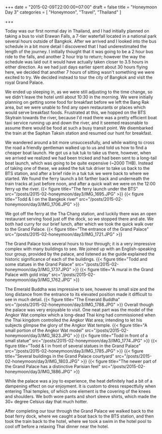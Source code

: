 +++
date = "2015-02-09T22:00:00+07:00"
draft = false
title = "Honeymoon Day 3"
categories = [ "Honeymoon", "Travel", "Thailand" ]

+++

Today was our first normal day in Thailand, and I had initially planned on taking a bus to visit Erawan Falls, a 7-tier waterfall located in a national park several hours outside of Bangkok. After we arrived and I looked into the bus schedule in a bit more detail I discovered that I had underestimated the length of the journey. I initially thought that it was going to be a 2 hour bus ride to the falls, and another 2 hour trip to return; however the way the schedule was laid out it would have actually taken closer to 3.5 hours in either direction. As we had just days earlier spent about 30 hours flying here, we decided that another 7 hours of sitting wasn't something we were excited to try. We decided instead to tour the city of Bangkok and visit the royal Grand Palace.

We ended up sleeping in, as we were still adjusting to the time change, so we didn't leave the hotel until about 10:30 in the morning. We were initially planning on getting some food for breakfast before we left the Bang Rak area, but we were unable to find any open restaurants or places which would serve breakfast foods. Frustrated at this, we hopped on the BTS Skytrain towards the river, because I'd read there was a pretty efficient boat taxi service running up and down the river, and it seemed reasonable to assume there would be food at such a busy transit point. We disembarked the train at the Saphan Taksin station and resumed our hunt for breakfast.

We wandered around a bit more unsuccessfully, and while waiting to cross the road a friendly gentleman walked up to us and told us how to find a cheaper boat launch. He got us a tuk tuk to take us there, however, when we arrived we realized we had been tricked and had been sent to a long-tail boat launch, which was going to be quite expensive (~2000 THB). Instead of taking one of these, we asked the tuk tuk driver to take us back to the BTS station, and after a brief ride in a tuk tuk we were back to where we started. We found the ferry launch a bit farther back and underneath the train tracks at just before noon, and after a quick wait we were on the 12:00 ferry up the river.
{{< figure title="The ferry launch under the BTS" src="/posts/2015-02-honeymoon/day3/IMG_1695.JPG" >}}
{{< figure title="Todd & I on the Bangkok river" src="/posts/2015-02-honeymoon/day3/IMG_1706.JPG" >}}

We got off the ferry at the Tha Chang station, and luckily there was an open restaurant serving food just off the dock, so we stopped there and ate. We both had curry for our brief lunch, after which we took the quick walk over to the Grand Palace.
{{< figure title="The entrance of the Grand Palace" src="/posts/2015-02-honeymoon/day3/IMG_1721.JPG" >}}

The Grand Palace took several hours to tour through; it is a very impressive complex with many buildings to see. We joined up with an English-speaking tour group, provided by the palace, and listened as the guide explained the historic significance of each of the buildings.
{{< figure title="Todd and some statues in the Grand Palace" src="/posts/2015-02-honeymoon/day3/IMG_1737.JPG" >}}
{{< figure title="A mural in the Grand Palace with gold inlay" src="/posts/2015-02-honeymoon/day3/IMG_1762.JPG" >}}

The Emerald Buddha was impressive to see, however its small size and the long distance from the entrance to its elevated position made it difficult to see in much detail.
{{< figure title="The Emerald Buddha" src="/posts/2015-02-honeymoon/day3/IMG_1788.JPG" >}}
Overall though the palace was very enjoyable to visit. One neat part was the model of the Angkor Wat complex which a long-dead Thai king had commissioned when the Thai kingdom controlled the Angkor Wat area; intending to let his subjects glimpse the glory of the Angkor Wat temple.
{{< figure title="A small portion of the Angkor Wat model" src="/posts/2015-02-honeymoon/day3/IMG_1823.JPG" >}}
{{< figure title="Todd in front of a small statue" src="/posts/2015-02-honeymoon/day3/IMG_1774.JPG" >}}
{{< figure title="Todd & I in front of several statues in the Grand Palace" src="/posts/2015-02-honeymoon/day3/IMG_1785.JPG" >}}
{{< figure title="Several buildings in the Grand Palace courtyard" src="/posts/2015-02-honeymoon/day3/IMG_1803.JPG" >}}
{{< figure title="The newer part of the Grand Palace has a distinctive Parisian feel" src="/posts/2015-02-honeymoon/day3/IMG_1886.JPG" >}}

While the palace was a joy to experience, the heat definitely had a bit of a dampening effect on our enjoyment. It is custom to dress respectfully when entering Thai temples, of which one element is the covering of the knees and shoulders. We both wore pants and short sleeve shirts, which made the 30+ degree Celsius day that much hotter.

After completing our tour through the Grand Palace we walked back to the boat ferry dock, where we caught a boat back to the BTS station, and then took the train back to the hotel, where we took a swim in the hotel pool to cool off before a relaxing Thai dinner near the hotel.
